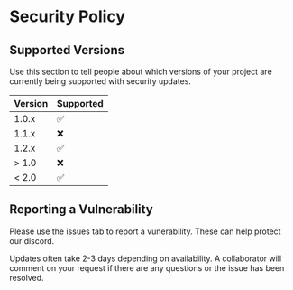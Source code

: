 # Security Policy

## Supported Versions

Use this section to tell people about which versions of your project are
currently being supported with security updates.

| Version | Supported          |
| ------- | ------------------ |
| 1.0.x   | :white_check_mark: |
| 1.1.x   | :x:                |
| 1.2.x   | :white_check_mark: |
| > 1.0   | :x:                |
| < 2.0   | :white_check_mark: |

## Reporting a Vulnerability

Please use the issues tab to report a vunerability. These can help protect our discord.

Updates often take 2-3 days depending on availability. A collaborator will comment on your request if there are any questions or the issue has been resolved.
